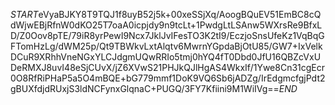 $START$eVyaBJKY8T9TQJ1f8uyB52j5k+00xeSSjXq/AoogBQuEV51EmBC8cQdWjwEBjRfnW0dKO25T7oaA0icpjdy9n9tcLt+1PwdgLtLSAnw5WXrsRe9BfxLD/Z0Oov8pTE/79iR8yrPewI9Ncx7JklJvIFesTO3K2tI9/EczjoSnsUfeKz1VqBqGFTomHzLg/dWM25p/Qt9TBWkvLxtAlqtv6MwrnYGpdaBjOtU85/GW7+IxVelkDCuR9XRhhVneNGxYLCJdgmUQwRRIo5tmj0hYQ4fT0Dbd0JfU16QBZcVxUDeRMXJ8uvI48eSjCUvX/jZ6XVwS21PHJkQJlHgAS4WkxIf/1Ywe8Cn31cgEcr0O8RfRiPHaP5a5O4mBQE+bG779mmf1DoK9VQ6Sb6jADZg/IrEdgmcfgjPdt2gBUXfdjdRUxjS3ldNCFynxGlqnaC+PUGQ/3FY7Kfiini9M1WiIVg==$END$